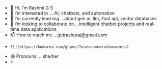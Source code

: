 - 👋 Hi, I’m Rashmi G S 
- 👀 I’m interested in ...  AI, chatbots, and automation
- 🌱 I’m currently learning ...about gen ai, llm, Fast api, vector databases
- 💞️ I’m looking to collaborate on ...intelligent chatbot projects and real-time data applications
- 📫 How to reach me ...getrashuraj@gmail.com
-     ![](https://komarev.com/ghpvc/?username=rashusweetu)
- 😄 Pronouns: ...she/her
- ⚡ 

<!---
rashusweetu/rashusweetu is a ✨ special ✨ repository because its `README.md` (this file) appears on your GitHub profile.
You can click the Preview link to take a look at your changes.
--->
